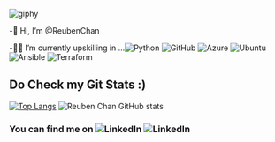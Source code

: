 ![giphy](https://user-images.githubusercontent.com/81150223/117401675-99016680-af37-11eb-8215-a5707d8a122e.gif)

-👋 Hi, I’m @ReubenChan

-👩‍💻 I’m currently upskilling in ...<img alt="Python" src="https://img.shields.io/badge/python-%2314354C.svg?&style=for-the-badge&logo=python&logoColor=white"/>  <img alt="GitHub" src="https://img.shields.io/badge/github-%23121011.svg?&style=for-the-badge&logo=github&logoColor=white"/> <img alt="Azure" src="https://img.shields.io/badge/azure-%230072C6.svg?&style=for-the-badge&logo=azure-devops&logoColor=white"/>  <img alt="Ubuntu" src="https://img.shields.io/badge/Ubuntu-E95420?style=for-the-badge&logo=ubuntu&logoColor=white" />  <img alt="Ansible" src="https://img.shields.io/badge/ansible-%231A1918.svg?&style=for-the-badge&logo=ansible&logoColor=white"/>  <img alt="Terraform" src="https://img.shields.io/badge/terraform-%235835CC.svg?&style=for-the-badge&logo=terraform&logoColor=white"/>

## Do Check my Git Stats :)
[![Top Langs](https://github-readme-stats.vercel.app/api/top-langs/?username=ReubenChan&layout=compact)](https://github.com/ReubenChan/github-readme-stats) ![Reuben Chan GitHub stats](https://github-readme-stats.vercel.app/api?username=ReubenChan&show_icons=true&theme=tokyonight)


### You can find me on <img alt="LinkedIn" src="https://img.shields.io/badge/linkedin-%230077B5.svg?&style=for-the-badge&logo=linkedin&logoColor=white"/> ![LinkedIn](https://www.linkedin.com/in/reubenchanep/)

<!---
ReubenChan/ReubenChan is a ✨ special ✨ repository because its `README.md` (this file) appears on your GitHub profile.
You can click the Preview link to take a look at your changes.
--->

